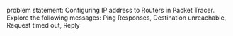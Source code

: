 problem statement: Configuring IP address to Routers in Packet Tracer. Explore the following
messages: Ping Responses, Destination unreachable, Request timed out, Reply
